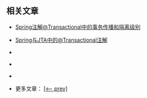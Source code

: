 ## 相关文章

- [Spring注解@Transactional中的事务传播和隔离级别](docs/Spring注解@Transactional中的事务传播和隔离级别.md)
- [Spring与JTA中的@Transactional注解](docs/Spring与JTA中的@Transactional注解.md)
- []()
- []()
- []()

- 更多文章： [[<-- prev]](../spring-boot-persistence-h2/README.md)